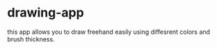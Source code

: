 # drawing-app
this app allows you to draw freehand easily using diffesrent colors and brush thickness.
